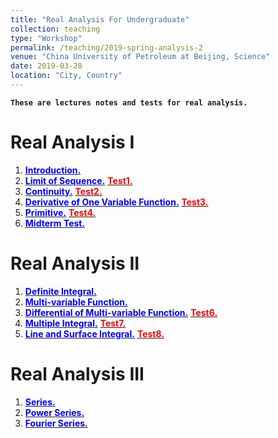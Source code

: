 ```yaml
---
title: "Real Analysis For Undergraduate"
collection: teaching
type: "Workshop"
permalink: /teaching/2019-spring-analysis-2
venue: "China University of Petroleum at Beijing, Science"
date: 2019-03-28
location: "City, Country"
---
```

**`These are lectures notes and tests for real analysis.`**


Real Analysis I
======
1. [<span style="color:blue">**Introduction.**</span>](http://wuguoning.github.io/files/introduction.pdf)
2. [<span style="color:blue">**Limit of Sequence.**</span>](http://wuguoning.github.io/files/limits.pdf)
  [<span style="color:red">**Test1.**</span>](http://wuguoning.github.io/files/test1.pdf)
3. [<span style="color:blue">**Continuity.**</span>](http://wuguoning.github.io/files/continuity.pdf)
  [<span style="color:red">**Test2.**</span>](http://wuguoning.github.io/files/test2.pdf)
4. [<span style="color:blue">**Derivative of One Variable Function.**</span>](http://wuguoning.github.io/files/derivative.pdf)
  [<span style="color:red">**Test3.**</span>](http://wuguoning.github.io/files/test3.pdf)
5. [<span style="color:blue">**Primitive.**</span>](http://wuguoning.github.io/files/primitive.pdf)
  [<span style="color:red">**Test4.**</span>](http://wuguoning.github.io/files/test4.pdf)
6. [<span style="color:blue">**Midterm Test.**</span>](http://wuguoning.github.io/files/midtermtest18-19-1.pdf)

Real Analysis II
======
1. [<span style="color:blue">**Definite Integral.**</span>](http://wuguoning.github.io/files/integral.pdf)
2. [<span style="color:blue">**Multi-variable Function.**</span>](http://wuguoning.github.io/files/mul_var_fun.pdf)
3. [<span style="color:blue">**Differential of Multi-variable Function.**</span>](http://wuguoning.github.io/files/diff_multi_var.pdf)
  [<span style="color:red">**Test6.**</span>](http://wuguoning.github.io/files/test6.pdf)
4. [<span style="color:blue">**Multiple Integral.**</span>](http://wuguoning.github.io/files/mul_int.pdf)
  [<span style="color:red">**Test7.**</span>](http://wuguoning.github.io/files/mul_int_test.pdf)
5. [<span style="color:blue">**Line and Surface Integral.**</span>](http://wuguoning.github.io/files/line_and_surface.pdf)
  [<span style="color:red">**Test8.**</span>](http://wuguoning.github.io/files/line_surface_int_test.pdf)


Real Analysis III
======
1. [<span style="color:blue">**Series.**</span>](http://wuguoning.github.io/files/series.pdf)
2. [<span style="color:blue">**Power Series.**</span>](http://wuguoning.github.io/files/powerSeries.pdf)
3. [<span style="color:blue">**Fourier Series.**</span>](http://wuguoning.github.io/files/fourierSeries.pdf)


